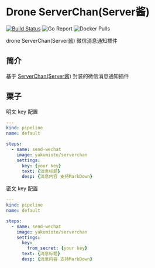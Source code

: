 # Drone ServerChan(Server酱)

[![Build Status](https://drone.mioto.me/api/badges/yakumioto/drone-serverchan/status.svg)](https://drone.mioto.me/yakumioto/drone-serverchan)
![Go Report](https://goreportcard.com/badge/github.com/yakumioto/drone-serverchan)
![Docker Pulls](https://img.shields.io/docker/pulls/yakumioto/drone-serverchan.svg)

drone ServerChan(Server酱) 微信消息通知插件

## 简介

基于 [ServerChan(Server酱)](http://sc.ftqq.com/3.version) 封装的微信消息通知插件

## 栗子

明文 key 配置

```yml
---
kind: pipeline
name: default

steps:
  - name: send-wechat
    image: yakumioto/serverchan
    settings:
      key: {your key}
      text: {消息标题}
      desp: {消息内容 支持MarkDown}
```

密文 key 配置

```yml
---
kind: pipeline
name: default

steps:
  - name: send-wechat
    image: yakumioto/serverchan
    settings:
      key:
        from_secret: {your key}
      text: {消息标题}
      desp: {消息内容 支持MarkDown}
```
